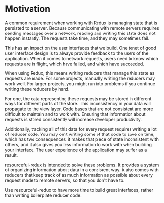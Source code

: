 # Motivation

A common requirement when working with Redux is managing state that is persisted
to a server. Because communicating with remote servers requires sending messages
over a network, reading and writing this state does not happen instantly. The
requests take time, and they may sometimes fail.

This has an impact on the user interfaces that we build. One tenet of good user
interface design is to always provide feedback to the users of the application.
When it comes to network requests, users need to know which requests are in
flight, which have failed, and which have succeeded.

When using Redux, this means writing reducers that manage this state as requests
are made. For some projects, manually writing the reducers may work well. For
larger projects, you might run into problems if you continue writing these
reducers by hand.

For one, the data representing these requests may be stored in different ways
for different parts of the store. This inconsistency in your data will
propagate to the view layer. Code bases that are not consistent are more
difficult to maintain and to work with. Ensuring that information about requests
is stored consistently will increase developer productivity.

Additionally, tracking all of this data for every request requires writing a lot
of reducer code. You may omit writing some of that code to save on time, which
has two consequences: it makes that piece of state inconsistent with others, and
it also gives you less information to work with when building your interface.
The user experience of the application may suffer as a result.

resourceful-redux is intended to solve these problems. It provides a system of
organizing information about data in a consistent way. It also comes with
reducers that keep track of as much information as possible about every request
made to remote servers, so that you don't have to.

Use resourceful-redux to have more time to build great interfaces, rather than
writing boilerplate reducer code.
